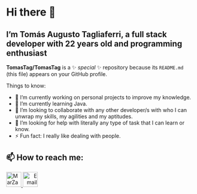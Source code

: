 # Hi there 👋
## I’m Tomás Augusto Tagliaferri, a full stack developer with 22 years old and programming enthusiast 

**TomasTag/TomasTag** is a ✨ _special_ ✨ repository because its `README.md` (this file) appears on your GitHub profile.

Things to know:

- 🔭 I’m currently working on personal projects to improve my knowledge.
- 🌱 I’m currently learning Java.
- 👯 I’m looking to collaborate with any other developer/s with who I can unwrap my skills, my agilities and my aptitudes.
- 🤔 I’m looking for help with literally any type of task that I can learn or know. 
- ⚡ Fun fact: I really like dealing with people.

## 📫 How to reach me:
<p>
      <a href="https://www.linkedin.com/in/mshailant/">
         <img src="https://www.vectorlogo.zone/logos/linkedin/linkedin-icon.svg" alt="MarZanett LinkedIn Profile" height="40" width="40">
      </a> 
    <a align='right' href="mailto:mshailant@gmail.com">
                <img alt="Email" src="https://www.vectorlogo.zone/logos/gmail/gmail-icon.svg" height="40" width="40"/>
        </a>  
</p>